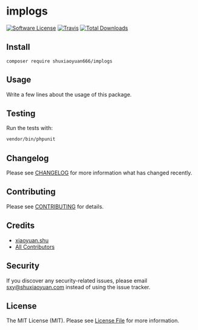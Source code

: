 # implogs

[![Software License](https://img.shields.io/badge/license-MIT-brightgreen.svg?style=flat-square)](LICENSE.md)
[![Travis](https://img.shields.io/travis/shuxiaoyuan666/implogs.svg?style=flat-square)]()
[![Total Downloads](https://img.shields.io/packagist/dt/shuxiaoyuan666/implogs.svg?style=flat-square)](https://packagist.org/packages/shuxiaoyuan666/implogs)

## Install
`composer require shuxiaoyuan666/implogs`

## Usage
Write a few lines about the usage of this package.

## Testing
Run the tests with:

``` bash
vendor/bin/phpunit
```

## Changelog
Please see [CHANGELOG](CHANGELOG.md) for more information what has changed recently.

## Contributing
Please see [CONTRIBUTING](CONTRIBUTING.md) for details.

## Credits

- [xiaoyuan.shu](https://github.com/shuxiaoyuan666)
- [All Contributors](https://github.com/shuxiaoyuan666/implogs/contributors)

## Security
If you discover any security-related issues, please email sxy@shuxiaoyuan.com instead of using the issue tracker.

## License
The MIT License (MIT). Please see [License File](/LICENSE.md) for more information.